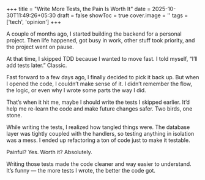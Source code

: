 +++
title = "Write More Tests, the Pain Is Worth It"
date = 2025-10-30T11:49:26+05:30
draft = false
showToc = true
cover.image = ''
tags = ['tech', 'opinion']
+++

A couple of months ago, I started building the backend for a personal project. Then life happened, got busy in work, other stuff took priority, and the project went on pause.

At that time, I skipped TDD because I wanted to move fast. I told myself, “I’ll add tests later.” Classic.

Fast forward to a few days ago, I finally decided to pick it back up. But when I opened the code, I couldn’t make sense of it. I didn’t remember the flow, the logic, or even why I wrote some parts the way I did.

That’s when it hit me, maybe I should write the tests I skipped earlier. It’d help me re-learn the code and make future changes safer. Two birds, one stone.

While writing the tests, I realized how tangled things were. The database layer was tightly coupled with the handlers, so testing anything in isolation was a mess. I ended up refactoring a ton of code just to make it testable.

Painful? Yes. Worth it? Absolutely.

Writing those tests made the code cleaner and way easier to understand. It’s funny — the more tests I wrote, the better the code got.
